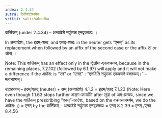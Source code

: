 ```yaml
---
index: 2.4.34
sutra: द्वितीयाटौस्स्वेनः
vritti: satishabodha
---
```



 वार्त्तिकम् (under 2.4.34) – अन्वादेशे नपुंसक एनद्वक्तव्यः । 


In अन्वादेश:, the इदम्-शब्द: and एतद्-शब्द: in the neuter gets “एनत्” as its replacement when followed by an affix of the second case or the affix टा or ओस् । 

Note: This वार्त्तिकम् has an effect only in the द्वितीया-एकवचनम्, because in the remaining places, 7.2.102 (followed by 6.1.97) will apply and it will not make a difference if the आदेश: is “एन” or “एनत्”। “एनदिति नपुंसक एकवचने वक्तव्यम्।” – महाभाष्यम्। 


उदाहरणम् – इदम्/एतद् (neuter) + अम् (अन्वादेशे) 4.1.2 = इदम्/एतद् 7.1.23 (Note: Here even though 1.1.63 stops further अङ्ग-कार्याणि after लुक् of अम्-प्रत्ययः, since we have the वार्तिकम् prescribing “एनत्”-आदेश:, based on the वचनसामर्थ्यम्, we do the आदेश:।) = एनत् by the वार्त्तिकम् – अन्वादेशे नपुंसक एनद्वक्तव्यः = एनद् 8.2.39 = एनत् /एनद् 8.4.56 


